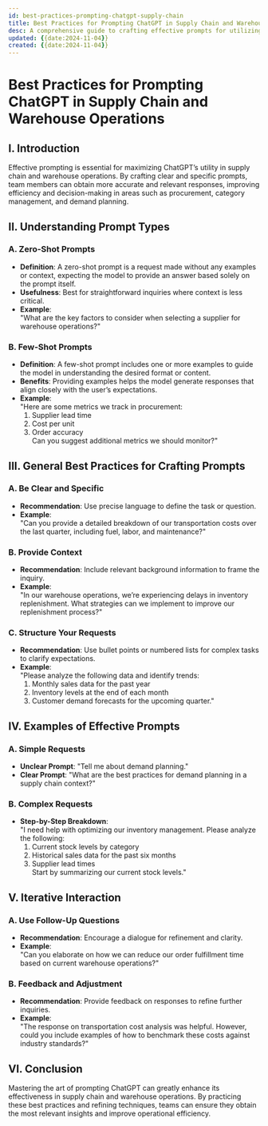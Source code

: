 ```yaml
---
id: best-practices-prompting-chatgpt-supply-chain
title: Best Practices for Prompting ChatGPT in Supply Chain and Warehouse Operations
desc: A comprehensive guide to crafting effective prompts for utilizing ChatGPT in supply chain and warehouse operations.
updated: {{date:2024-11-04}}
created: {{date:2024-11-04}}
---
```


# Best Practices for Prompting ChatGPT in Supply Chain and Warehouse Operations

## I. Introduction
Effective prompting is essential for maximizing ChatGPT’s utility in supply chain and warehouse operations. By crafting clear and specific prompts, team members can obtain more accurate and relevant responses, improving efficiency and decision-making in areas such as procurement, category management, and demand planning.

## II. Understanding Prompt Types
### A. Zero-Shot Prompts
- **Definition**: A zero-shot prompt is a request made without any examples or context, expecting the model to provide an answer based solely on the prompt itself.
- **Usefulness**: Best for straightforward inquiries where context is less critical.
- **Example**:  
  "What are the key factors to consider when selecting a supplier for warehouse operations?"

### B. Few-Shot Prompts
- **Definition**: A few-shot prompt includes one or more examples to guide the model in understanding the desired format or content.
- **Benefits**: Providing examples helps the model generate responses that align closely with the user’s expectations.
- **Example**:  
  "Here are some metrics we track in procurement:  
  1. Supplier lead time  
  2. Cost per unit  
  3. Order accuracy  
  Can you suggest additional metrics we should monitor?"

## III. General Best Practices for Crafting Prompts
### A. Be Clear and Specific
- **Recommendation**: Use precise language to define the task or question.
- **Example**:  
  "Can you provide a detailed breakdown of our transportation costs over the last quarter, including fuel, labor, and maintenance?"

### B. Provide Context
- **Recommendation**: Include relevant background information to frame the inquiry.
- **Example**:  
  "In our warehouse operations, we’re experiencing delays in inventory replenishment. What strategies can we implement to improve our replenishment process?"

### C. Structure Your Requests
- **Recommendation**: Use bullet points or numbered lists for complex tasks to clarify expectations.
- **Example**:  
  "Please analyze the following data and identify trends:  
  1. Monthly sales data for the past year  
  2. Inventory levels at the end of each month  
  3. Customer demand forecasts for the upcoming quarter."

## IV. Examples of Effective Prompts
### A. Simple Requests
- **Unclear Prompt**: "Tell me about demand planning."  
- **Clear Prompt**: "What are the best practices for demand planning in a supply chain context?"

### B. Complex Requests
- **Step-by-Step Breakdown**:  
  "I need help with optimizing our inventory management. Please analyze the following:  
  1. Current stock levels by category  
  2. Historical sales data for the past six months  
  3. Supplier lead times  
  Start by summarizing our current stock levels."

## V. Iterative Interaction
### A. Use Follow-Up Questions
- **Recommendation**: Encourage a dialogue for refinement and clarity.
- **Example**:  
  "Can you elaborate on how we can reduce our order fulfillment time based on current warehouse operations?"

### B. Feedback and Adjustment
- **Recommendation**: Provide feedback on responses to refine further inquiries.
- **Example**:  
  "The response on transportation cost analysis was helpful. However, could you include examples of how to benchmark these costs against industry standards?"

## VI. Conclusion
Mastering the art of prompting ChatGPT can greatly enhance its effectiveness in supply chain and warehouse operations. By practicing these best practices and refining techniques, teams can ensure they obtain the most relevant insights and improve operational efficiency.
